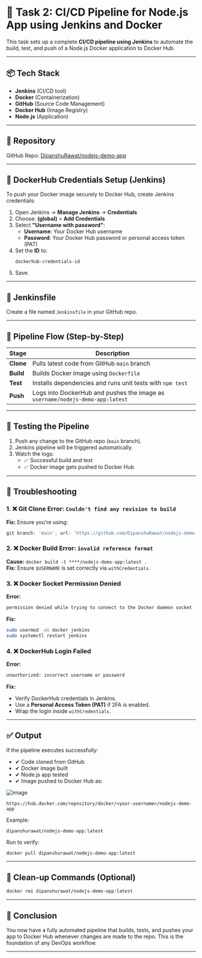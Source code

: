 
# 🚀 Task 2: CI/CD Pipeline for Node.js App using Jenkins and Docker

This task sets up a complete **CI/CD pipeline using Jenkins** to automate the build, test, and push of a Node.js Docker application to Docker Hub.

---

## 📦 Tech Stack

- **Jenkins** (CI/CD tool)
- **Docker** (Containerization)
- **GitHub** (Source Code Management)
- **Docker Hub** (Image Registry)
- **Node.js** (Application)

---

## 📁 Repository

GitHub Repo: [DipanshuRawat/nodejs-demo-app](https://github.com/DipanshuRawat/nodejs-demo-app)

---

## 🔐 DockerHub Credentials Setup (Jenkins)

To push your Docker image securely to Docker Hub, create Jenkins credentials:

1. Open Jenkins → **Manage Jenkins** → **Credentials**
2. Choose: **(global)** > **Add Credentials**
3. Select **"Username with password"**:
   - **Username**: Your Docker Hub username
   - **Password**: Your Docker Hub password or personal access token (PAT)
4. Set the **ID** to:  
   ```
   dockerhub-credentials-id
   ```
5. Save.

---

## 📄 Jenkinsfile

Create a file named `Jenkinsfile` in your GitHub repo.


---

## 🔁 Pipeline Flow (Step-by-Step)

| Stage | Description |
|-------|-------------|
| **Clone** | Pulls latest code from GitHub `main` branch |
| **Build** | Builds Docker image using `Dockerfile` |
| **Test** | Installs dependencies and runs unit tests with `npm test` |
| **Push** | Logs into DockerHub and pushes the image as `username/nodejs-demo-app:latest` |

---

## 🧪 Testing the Pipeline

1. Push any change to the GitHub repo (`main` branch).
2. Jenkins pipeline will be triggered automatically.
3. Watch the logs:
   - ✅ Successful build and test
   - ✅ Docker image gets pushed to Docker Hub

---

## 🐞 Troubleshooting

### 1. ❌ Git Clone Error: `Couldn't find any revision to build`
**Fix:** Ensure you're using:
```groovy
git branch: 'main', url: 'https://github.com/DipanshuRawat/nodejs-demo-app.git'
```

### 2. ❌ Docker Build Error: `invalid reference format`
**Cause:** `docker build -t ****/nodejs-demo-app:latest .`  
**Fix:** Ensure `$USERNAME` is set correctly via `withCredentials`.

### 3. ❌ Docker Socket Permission Denied
**Error:**
```bash
permission denied while trying to connect to the Docker daemon socket
```
**Fix:**
```bash
sudo usermod -aG docker jenkins
sudo systemctl restart jenkins
```

### 4. ❌ DockerHub Login Failed
**Error:**
```bash
unauthorized: incorrect username or password
```
**Fix:**
- Verify DockerHub credentials in Jenkins.
- Use a **Personal Access Token (PAT)** if 2FA is enabled.
- Wrap the login inside `withCredentials`.

---

## ✅ Output

If the pipeline executes successfully:

- ✔ Code cloned from GitHub
- ✔ Docker image built
- ✔ Node.js app tested
- ✔ Image pushed to Docker Hub as:

![image](https://github.com/user-attachments/assets/3faf8a3c-1fda-4dc4-8a49-eb591fdc82a2)


```
https://hub.docker.com/repository/docker/<your-username>/nodejs-demo-app
```

Example:
```
dipanshurawat/nodejs-demo-app:latest
```

Run to verify:
```bash
docker pull dipanshurawat/nodejs-demo-app:latest
```

---

## 🧼 Clean-up Commands (Optional)

```bash
docker rmi dipanshurawat/nodejs-demo-app:latest
```

---

## 🙌 Conclusion

You now have a fully automated pipeline that builds, tests, and pushes your app to Docker Hub whenever changes are made to the repo. This is the foundation of any DevOps workflow.

---
